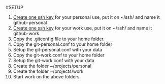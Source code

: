 #SETUP

1. [Create one ssh key](https://docs.github.com/en/authentication/connecting-to-github-with-ssh/generating-a-new-ssh-key-and-adding-it-to-the-ssh-agent) for your personal use, put it on ~/ssh/ and name it github-personal
2. [Create one ssh key](https://docs.github.com/en/authentication/connecting-to-github-with-ssh/generating-a-new-ssh-key-and-adding-it-to-the-ssh-agent) for your work use, put it on ~/ssh/ and name it github-work
3. Copy the .gitconfig file to your home folder.
4. Copy the git-personal.conf to your home folder
5. Setup the git-personal.conf with your data
6. Copy the git-work.conf to your home folder
7. Setup the git-work.conf with your data
8. Create the folder ~/projects/personal
9. Create the folder ~/projects/work
10. Start work on the above folders
